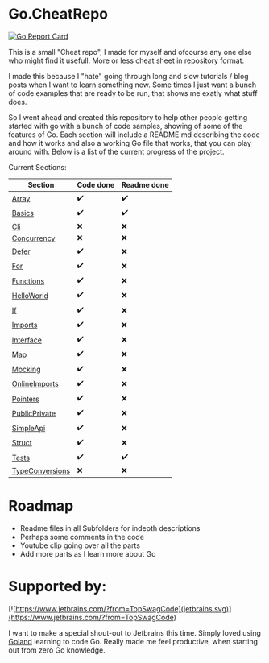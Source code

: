 # Go.CheatRepo

[![Go Report Card](https://goreportcard.com/badge/github.com/TopSwagCode/Go.CheatRepo)](https://goreportcard.com/report/github.com/TopSwagCode/Go.CheatRepo)

This is a small "Cheat repo", I made for myself and ofcourse any one else who might find it usefull. More or less cheat sheet in repository format.

I made this because I "hate" going through long and slow tutorials / blog posts when I want to learn something new. Some times I just want a bunch of code examples that are ready to be run, that shows me exatly what stuff does.

So I went ahead and created this repository to help other people getting started with go with a bunch of code samples, showing of some of the features of Go. Each section will include a README.md describing the code and how it works and also a working Go file that works, that you can play around with. Below is a list of the current progress of the project.

Current Sections:

| Section  | Code done  |  Readme done |
|---|---|---|
| [Array](src/Array) | :heavy_check_mark:  | :heavy_check_mark:  |
| [Basics](src/Basics)  |  :heavy_check_mark: |  :heavy_check_mark: |
| [Cli](src/Cli)  | :x:  |  :x: |
| [Concurrency](src/Concurrency) | :x: | :x: |
| [Defer](src/Defer)  | :heavy_check_mark:  | :x:  |
| [For](src/For)  |  :heavy_check_mark: | :x:  |
| [Functions](src/Functions)  | :heavy_check_mark:  | :x:  |
| [HelloWorld](src/HelloWorld)  | :heavy_check_mark:  | :x:  |
| [If](src/If)  | :heavy_check_mark:  | :x:  |
| [Imports](src/Imports)  | :heavy_check_mark:  | :x:  |
| [Interface](src/Interface)  | :heavy_check_mark:  | :x:  |
| [Map](src/Map)  | :heavy_check_mark:  | :x:  |
| [Mocking](src/Mocking)  | :heavy_check_mark:  | :x:  |
| [OnlineImports](src/OnlineImports)  | :heavy_check_mark:  | :x:  |
| [Pointers](src/Pointers)  | :heavy_check_mark:  | :x:  |
| [PublicPrivate](src/PublicPrivate)  |  :heavy_check_mark: | :x:  |
| [SimpleApi](src/SimpleApi)  | :heavy_check_mark:  | :x:  |
| [Struct](src/Struct)  | :heavy_check_mark:  | :x:  |
| [Tests](src/Tests)  |  :heavy_check_mark: | :heavy_check_mark:  |
| [TypeConversions](src/TypeConversions)  |  :x: | :x:  |


# Roadmap

* Readme files in all Subfolders for indepth descriptions
* Perhaps some comments in the code
* Youtube clip going over all the parts
* Add more parts as I learn more about Go

# Supported by:

[![https://www.jetbrains.com/?from=TopSwagCode](jetbrains.svg)](https://www.jetbrains.com/?from=TopSwagCode)

I want to make a special shout-out to Jetbrains this time. Simply loved using [Goland](https://www.jetbrains.com/go/) learning to code Go. Really made me feel productive, when starting out from zero Go knowledge.
